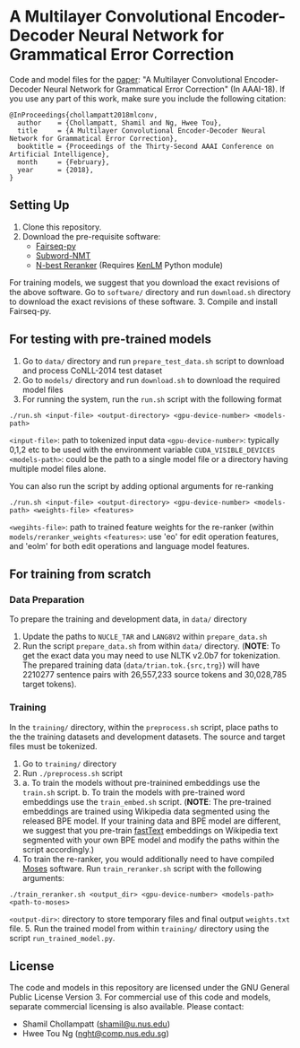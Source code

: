 # A Multilayer Convolutional Encoder-Decoder Neural Network for Grammatical Error Correction

Code and model files for the [paper](https://arxiv.org/abs/1801.08831): "A Multilayer Convolutional Encoder-Decoder Neural Network for Grammatical Error Correction" (In AAAI-18). If you use any part of this work, make sure you include the following citation:

```
@InProceedings{chollampatt2018mlconv,
  author    = {Chollampatt, Shamil and Ng, Hwee Tou},
  title     = {A Multilayer Convolutional Encoder-Decoder Neural Network for Grammatical Error Correction},
  booktitle = {Proceedings of the Thirty-Second AAAI Conference on Artificial Intelligence},
  month     = {February},
  year      = {2018},
}
```

## Setting Up
1. Clone this repository.
2. Download the pre-requisite software:
    * [Fairseq-py](http://github.com/facebookresearch/fairseq-py)
    * [Subword-NMT](https://github.com/rsennrich/subword-nmt)
    * [N-best Reranker](https://github.com/nusnlp/nbest-reranker/) (Requires [KenLM](https://github.com/kpu/kenlm) Python module)

  For training models, we suggest that you download the exact revisions of the above software. Go to `software/` directory and run `download.sh` directory to download the exact revisions of these software.
3. Compile and install Fairseq-py.


## For testing with pre-trained models
1. Go to `data/` directory and run `prepare_test_data.sh` script to download and process CoNLL-2014 test dataset
2. Go to `models/` directory and run `download.sh` to download the required model files
3. For running the system, run the `run.sh` script with the following format
```
./run.sh <input-file> <output-directory> <gpu-device-number> <models-path>
````
`<input-file>`: path to tokenized input data
`<gpu-device-number>`: typically 0,1,2 etc to be used with the environment variable `CUDA_VISIBLE_DEVICES`
`<models-path>`: could be the path to a single model file or a directory having multiple model files alone.

You can also run the script by adding optional arguments for re-ranking
```
./run.sh <input-file> <output-directory> <gpu-device-number> <models-path> <weights-file> <features>
````
 `<wegihts-file>`: path to trained feature weights for the re-ranker (within `models/reranker_weights`
 `<features>`: use 'eo' for edit operation features, and 'eolm' for both edit operations and language model features.



## For training from scratch

### Data Preparation
To prepare the training and development data, in `data/` directory
1. Update the paths to `NUCLE_TAR` and `LANG8V2` within `prepare_data.sh`
2. Run the script `prepare_data.sh` from within `data/` directory.
   (**NOTE**: To get the exact data you may need to use NLTK v2.0b7 for tokenization. The prepared training data (`data/trian.tok.{src,trg}`) will have 2210277 sentence pairs with 26,557,233 source tokens and 30,028,785 target tokens).

### Training
In the `training/` directory, within the `preprocess.sh` script, place paths to the the training datasets and development datasets. The source and target files must be tokenized.
1. Go to `training/` directory
2. Run `./preprocess.sh` script
3. a. To train the models without pre-trainined embeddings use the `train.sh` script.
   b. To train the models with pre-trained word embeddings use the `train_embed.sh` script. (**NOTE**: The pre-trained embeddings are trained using Wikipedia data segmented using the released BPE model. If your training data and BPE model are different, we suggest that you pre-train [fastText](https://github.com/facebookresearch/fastText) embeddings on Wikipedia text segmented with your own BPE model and modify the paths within the script accordingly.)
4. To train the re-ranker, you would additionally need to have compiled [Moses](https://github.com/moses-smt/mosesdecoder) software. Run `train_reranker.sh` script with the following arguments:
```
./train_reranker.sh <output_dir> <gpu-device-number> <models-path> <path-to-moses>
```
`<output-dir>`: directory to store temporary files and final output `weights.txt` file.
5. Run the trained model from within `training/` directory using the script `run_trained_model.py`.

## License
The code and models in this repository are licensed under the GNU General Public License Version 3.
For commercial use of this code and models, separate commercial licensing is also available. Please contact:

* Shamil Chollampatt (shamil@u.nus.edu)
* Hwee Tou Ng (nght@comp.nus.edu.sg)





